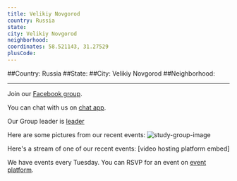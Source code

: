 ```yaml
---
title: Velikiy Novgorod
country: Russia
state: 
city: Velikiy Novgorod
neighborhood: 
coordinates: 58.521143, 31.27529
plusCode:
---
```


##Country: Russia
##State: 
##City: Velikiy Novgorod
##Neighborhood: 
*****
Join our [Facebook group](https://www.facebook.com/groups/free.code.camp.velikiy.novgorod).

You can chat with us on [chat app]().

Our Group leader is [leader]()

Here are some pictures from our recent events:
![study-group-image]()

Here's a stream of one of our recent events:
[video hosting platform embed]

We have events every Tuesday. You can RSVP for an event on [event platform]().
